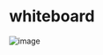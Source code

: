 # whiteboard

![image](https://github.com/user-attachments/assets/0c2ca194-5787-4639-a171-2d7c16c2ab99)
